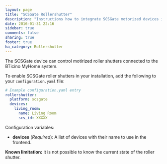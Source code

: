 ```yaml
---
layout: page
title: "SCSGate Rollershutter"
description: "Instructions how to integrate SCSGate motorized devices into Home Assistant."
date: 2016-01-31 22:16
sidebar: true
comments: false
sharing: true
footer: true
ha_category: Rollershutter
---
```

The SCSGate device can control motirized roller shutters connected to the BTicino MyHome system.

To enable SCSGate roller shutters in your installation, add the following to your `configuration.yaml` file:

```yaml
# Example configuration.yaml entry
rollershutter:
  platform: scsgate
  devices:
    living_room:
      name: Living Room
      scs_id: XXXXX
```

Configuration variables:

- **devices** (*Required*): A list of devices with their name to use in the frontend.

**Known limitation:** it is not possible to know the current state of the roller shutter.
